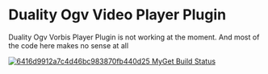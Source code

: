 Duality Ogv Video Player Plugin
======================

Duality Ogv Vorbis Player Plugin is not working at the moment. And most of the code here makes no sense at all  

[![6416d9912a7c4d46bc983870fb440d25 MyGet Build Status](https://www.myget.org/BuildSource/Badge/6416d9912a7c4d46bc983870fb440d25?identifier=e7e0c09e-e36c-46ed-9ec6-9a9edb47e5d4)](https://www.myget.org/)
